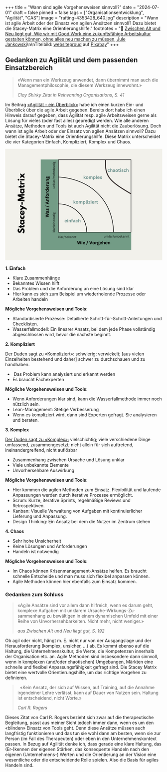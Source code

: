 +++
title = "Wann sind agile Vorgehensweisen sinnvoll?"
date = "2024-07-01"
draft = false
pinned = false
tags = ["Organisationsentwicklung", "Agilität", "CAS"]
image = "rafting-4353428_640.jpg"
description = "Wann ist agile Arbeit oder der Einsatz von agilen Ansätzen sinnvoll? Dazu bietet die Stacey-Matrix eine Orientierungshilfe."
footnotes = "📕 [Zwischen Alt und Neu liegt gut, Wie wir mit Good Work eine zukunftsfähige Arbeitskultur gestalten können, ohne alles neu machen zu müssen, Jule Jankowski](https://www.exlibris.ch/de/buecher-buch/deutschsprachige-buecher/jule-jankowski/zwischen-alt-und-neu-liegt-gut/id/9783800669332/)\n\nTitelbild: [websiteproud](https://pixabay.com/de/users/websiteproud-6171224/?utm_source=link-attribution&utm_medium=referral&utm_campaign=image&utm_content=4353428) auf [Pixabay](https://pixabay.com/de//?utm_source=link-attribution&utm_medium=referral&utm_campaign=image&utm_content=4353428)"
+++
## Gedanken zu Agilität und dem passenden Einsatzbereich

> «Wenn man ein Werkzeug anwendet, dann übernimmt man auch die Managementphilosophie, die diesem Werkzeug innewohnt.» 
>
> *Clay Shirky Zitat in Reinvanting Organisations, S. 41*

Im Beitrag [«Agilität - ein Überblick»](https://www.bensblog.ch/agilitaet) habe ich einen kurzen Ein- und Überblick über die agile Arbeit gegeben. Bereits dort habe ich einen Hinweis darauf gegeben, dass Agilität resp. agile Arbeitsweisen gerne als Lösung für vieles (oder fast alles) gepredigt werden. Wie alle anderen Ansätze, Methoden und Tools ist auch Agilität nicht die Zauberlösung. Doch wann ist agile Arbeit oder der Einsatz von agilen Ansätzen sinnvoll? Dazu bietet die Stacey-Matrix eine Orientierungshilfe. Diese Matrix unterscheidet die vier Kategorien Einfach, Kompliziert, Komplex und Chaos. 

![Abbildung 1: Eigene Visualisierung der Stacey Matrix](stacy-matrix.png)

**1. Einfach**

* Klare Zusammenhänge
* Bekanntes Wissen hilft
* Das Problem und die Anforderung an eine Lösung sind klar
* Hier kann es sich zum Beispiel um wiederholende Prozesse oder Arbeiten handeln 

**Mögliche Vorgehensweisen und Tools:**

* Standardisierte Prozesse: Detaillierte Schritt-für-Schritt-Anleitungen und Checklisten.
* Wasserfallmodell: Ein linearer Ansatz, bei dem jede Phase vollständig abgeschlossen wird, bevor die nächste beginnt.

**2. Kompliziert**

[Der Duden sagt zu «Kompliziert»:](https://www.duden.de/rechtschreibung/kompliziert) schwierig; verwickelt; \[aus vielen Einzelheiten bestehend und daher] schwer zu durchschauen und zu handhaben. 

*  Das Problem kann analysiert und erkannt werden 
* Es braucht Fachexperten 

**Mögliche Vorgehensweisen und Tools:** 

* Wenn Anforderungen klar sind, kann die Wasserfallmethode immer noch nützlich sein. 
* Lean-Management: Stetige Verbesserung
* Wenn es kompliziert wird, dann sind Experten gefragt. Sie analysieren und beraten. 

**3. Komplex**

[Der Duden sagt zu «Komplex»:](https://www.duden.de/rechtschreibung/komplex) vielschichtig; viele verschiedene Dinge umfassend, zusammengesetzt; nicht allein für sich auftretend, ineinandergreifend, nicht auflösbar

* Zusammenhang zwischen Ursache und Lösung unklar
* Viele unbekannte Elemente
* Unvorhersehbare Auswirkung

**Mögliche Vorgehensweisen und Tools:** 

* Hier kommen die agilen Methoden zum Einsatz. Flexibilität und laufende Anpassungen werden durch iterative Prozesse ermöglicht. 
* Scrum: Kurze, iterative Sprints, regelmäßige Reviews und Retrospektiven.
* Kanban: Visuelle Verwaltung von Aufgaben mit kontinuierlicher Lieferung und Anpassung.
* Design Thinking: Ein Ansatz bei dem die Nutzer im Zentrum stehen

**4. Chaos**

* Sehr hohe Unsicherheit
* Keine Lösungen und Anforderungen
* Handeln ist notwendig

**Mögliche Vorgehensweisen und Tools:** 

* Im Chaos können Krisenmanagement-Ansätze helfen. Es braucht schnelle Entscheide und man muss sich flexibel anpassen können.
* Agile Methoden können hier ebenfalls zum Einsatz kommen.  

### Gedanken zum Schluss

> «Agile Ansätze sind vor allem dann hilfreich, wenn es darum geht, komplexe Aufgaben mit unklarem Ursache-Wirkungs-Zu-sammenhang zu bewältigen in einem dynamischen Umfeld mit einer Reihe von Unvorhersehbarkeiten. Nicht mehr, nicht weniger.»
>
> *aus Zwischen Alt und Neu liegt gut, S. 192*

Ob agil oder nicht, hängt m. E. nicht nur von der Ausgangslage und der Herausforderung (komplex, unsicher, …) ab. Es kommt ebenso auf die Haltung, die Unternehmenskultur, die Werte, die Kompetenzen innerhalb der Organisation etc. an. Agile Methoden sind insbesondere dann sinnvoll, wenn in komplexen (und/oder chaotischen) Umgebungen, Märkten eine schnelle und flexibel Anpassungsfähigkeit gefragt sind. Die Stacey Matrix bietet eine wertvolle Orientierungshilfe, um das richtige Vorgehen zu definieren. 

>   «Kein Ansatz, der sich auf Wissen, auf Training, auf die Annahme irgendeiner Lehre verlässt, kann auf Dauer von Nutzen sein. Haltung ist entscheidend, nicht Worte.»
>
> *Carl R. Rogers*

Dieses Zitat von Carl R. Rogers bezieht sich zwar auf die therapeutische Begleitung, passt aus meiner Sicht jedoch immer dann, wenn es um den «blinden» Einsatz von Tools geht. Denn diese Ansätze müssen auch langfristig funktionieren und das tun sie wohl dann am besten, wenn sie zur Person (im Fall des Therapeuten) oder eben in den Unternehmenskontext passen. In Bezug auf Agilität denke ich, dass gerade eine klare Haltung, das (Er-)kennen der eigenen Stärken, das konsequente Handeln nach den eigenen (Unternehmens-) Werten und die Orientierung an der Vision eine wesentliche oder die entscheidende Rolle spielen. Also die Basis für agiles Handeln sind.